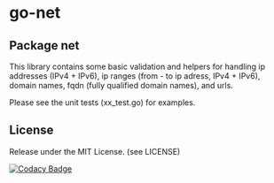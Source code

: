 # go-net

## Package net
This library contains some basic validation and helpers for handling ip addresses (IPv4 + IPv6), ip ranges (from - to ip adress, IPv4 + IPv6), domain names, fqdn (fully qualified domain names), and urls.

Please see the unit tests (xx_test.go) for examples.

## License
Release under the MIT License. (see LICENSE)

[![Codacy Badge](https://app.codacy.com/project/badge/Grade/01c46c2a6f10458f8e7f09fff5ae1915)](https://www.codacy.com/gh/THREATINT/go-net/dashboard?utm_source=github.com&amp;utm_medium=referral&amp;utm_content=THREATINT/go-net&amp;utm_campaign=Badge_Grade)
